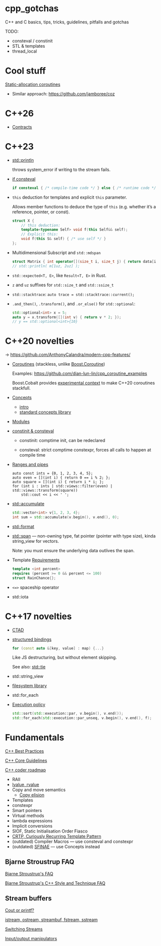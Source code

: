 # cpp_gotchas

C++ and C basics, tips, tricks, guidelines, pitfalls and gotchas

TODO:

- consteval / constinit
- STL & templates
- thread_local

# Cool stuff

[Static-allocation coroutines](https://pigweed.dev/docs/blog/05-coroutines.html)

- Similar approach: https://github.com/jamboree/coz


# C++26

- [Contracts](https://en.cppreference.com/w/cpp/language/contracts.html)

# C++23

- [std::println](https://en.cppreference.com/w/cpp/io/println.html)

    throws system_error if writing to the stream fails.

- [if consteval](https://en.cppreference.com/w/cpp/language/if.html#Consteval_if)

    ```cpp
    if consteval { /* compile-time code */ } else { /* runtime code */ }
    ```

- `this` deduction for templates and explicit `this` parameter.

    Allows member functions to deduce the type of `this` (e.g. whether it’s a reference, pointer, or const).

    ```cpp
    struct X {
        // this deduction:
        template<typename Self> void f(this Self&& self);
        // Explicit this:
        void f(this S& self) { /* use self */ }
    };
    ```

- Multidimensional Subscript and `std::mdspan`

    ```cpp
    struct Matrix { int operator[](size_t i, size_t j) { return data[i * cols + j]; } };
    // std::println( m[1uz, 2uz] );
    ```

- `std::expected<T, E>`, like `Result<T, E>` in Rust.

- `z` and `uz` suffixes for `std::size_t` and `std::ssize_t`

- `std::stacktrace`: `auto trace = std::stacktrace::current();`

- `.and_then()`, `.transform()`, and `.or_else()` for `std::optional`:

    ```cpp
    std::optional<int> x = 5;
    auto y = x.transform([](int v) { return v * 2; });
    // y == std::optional<int>{10}
    ```

# C++20 novelties

→ https://github.com/AnthonyCalandra/modern-cpp-features/

- [Coroutines](https://en.cppreference.com/w/cpp/language/coroutines) (stackless, unlike [Boost.Coroutine](https://www.boost.org/doc/libs/latest/libs/coroutine2/doc/html/coroutine2/intro.html))

    Examples: https://github.com/dian-lun-lin/cpp_coroutine_examples

    Boost.Cobalt provides [experimental context](https://www.boost.org/doc/libs/latest/libs/cobalt/doc/html/index.html#context) to make C++20 coroutines stackfull.

- [Concepts](https://en.cppreference.com/w/cpp/language/constraints)
    - [intro](https://quantdev.blog/posts/c++20-concepts/)
    - [standard concepts library](https://en.cppreference.com/w/cpp/concepts.html)

- [Modules](https://en.cppreference.com/w/cpp/language/modules)

- [constinit & consteval](https://www.cppstories.com/2022/const-options-cpp20/)

    - constinit: comptime init, can be redeclared

    - consteval: strict comptime constexpr, forces all calls to happen at compile time

- [Ranges and pipes](https://en.cppreference.com/w/cpp/ranges.html)

    ```с++
    auto const ints = {0, 1, 2, 3, 4, 5};
    auto even = [](int i) { return 0 == i % 2; };
    auto square = [](int i) { return i * i; };
    for (int i : ints | std::views::filter(even) | std::views::transform(square))
        std::cout << i << ' ';  
    ```

- [std::accumulate](https://en.cppreference.com/w/cpp/algorithm/accumulate.html)

    ```c++     
    std::vector<int> v{1, 2, 3, 4};
    int sum = std::accumulate(v.begin(), v.end(), 0);
    ```

- [std::format](https://en.cppreference.com/w/cpp/utility/format/format.html)

- [std::span](./cpp20/span.cpp) — non-owning type, fat pointer (pointer with type size), kinda string_view for vectors.

    Note: you must ensure the underlying data outlives the span.

- Template [Requirements](https://en.cppreference.com/w/cpp/language/requires.html)

    ```c++
    template <int percent>
    requires (percent >= 0 && percent <= 100)
    struct RainChance{};
    ```

- `<=>` spaceship operator

- std::iota


# C++17 novelties

- [CTAD](https://en.cppreference.com/w/cpp/language/class_template_argument_deduction)

- [structured bindings](https://lemire.me/blog/2025/05/18/returning-several-values-from-a-function-in-c-c23-edition/)

    ```c++
    for (const auto &[key, value] : map) {...}
    ```

    Like JS destructuring, but without element skipping.

    See also: [std::tie](https://en.cppreference.com/w/cpp/utility/tuple/tie)

- std::string_view

- [filesystem library](https://en.cppreference.com/w/cpp/filesystem.html)

- std::for_each

- [Execution policy](https://en.cppreference.com/w/cpp/algorithm/execution_policy_tag.html)

    ```c++
    std::sort(std::execution::par, v.begin(), v.end());
    std::for_each(std::execution::par_unseq, v.begin(), v.end(), f);
    ```

# Fundamentals

[C++ Best Practices](https://github.com/cpp-best-practices/cppbestpractices/)

[C++ Core Guidelines](https://isocpp.github.io/CppCoreGuidelines/CppCoreGuidelines)

[C++ coder roadmap](https://roadmap.sh/cpp)

- RAII
- [lvalue, rvalue](https://en.cppreference.com/w/cpp/language/value_category.html)
- Copy and move semantics
    - [Copy elision](https://en.cppreference.com/w/cpp/language/copy_elision.html)
- Templates
- constexpr
- Smart pointers
- Virtual methods
- lambda expressions
- Implicit conversions
- SIOF, Static Initialisation Order Fiasco
- [CRTP, Curiously Recurring Template Pattern](https://en.cppreference.com/w/cpp/language/crtp.html)
- (outdated) Compiler Macros — use consteval and constexpr
- (outdated) [SFINAE](https://en.cppreference.com/w/cpp/language/sfinae.html) — use Concepts instead

## Bjarne Stroustrup FAQ

[Bjarne Stroustrup's FAQ](https://www.stroustrup.com/bs_faq.html)

[Bjarne Stroustrup's C++ Style and Technique FAQ](https://www.stroustrup.com/bs_faq2.html)

## Stream buffers

[Cout or printf?](https://web.archive.org/web/20240223211016/http://wordaligned.org/articles/cpp-streambufs)

[istream, ostream, streambuf, fstream, sstream](https://cplusplus.com/reference/iolibrary/)

[Switching Streams](http://www.gotw.ca/gotw/048.htm)

[Input/output manipulators](https://www.cppreference.com/w/cpp/io/manip.html)
